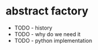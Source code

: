 # abstract factory
  * TODO - history
  * TODO - why do we need it
  * TODO - python implementation

